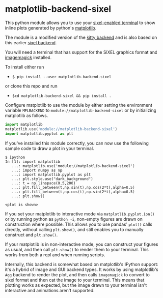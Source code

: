 # matplotlib-backend-sixel

This python module allows you to use your
[sixel-enabled terminal](https://www.arewesixelyet.com/)
to show inline plots generated by python's
[matplotlib](https://github.com/matplotlib/matplotlib).

The module is a modified version of the [kitty backend](https://github.com/jktr/matplotlib-backend-kitty) and is also based on this 
earlier [sixel backend](https://github.com/jonathf/matplotlib-sixel).

You will need a terminal that has support for the SIXEL graphics format and [imagemagick](https://imagemagick.org/index.php) installed. 

To install either run

 - `$ pip install --user matplotlib-backend-sixel`

or clone this repo and run
 - `$cd matplotlib-backend-sixel && pip install . `

Configure matplotlib to use the module by either setting the
environment variable `MPLBACKEND` to `module://matplotlib-backend-sixel`
or by initializing matplotlib as follows.

```python
import matplotlib
matplotlib.use('module://matplotlib-backend-sixel')
import matplotlib.pyplot as plt
```

If you've installed this module correctly, you can now use
the following sample code to draw a plot in your terminal.

```
$ ipython
In [1]: import matplotlib
   ...: matplotlib.use('module://matplotlib-backend-sixel')
   ...: import numpy as np
   ...: import matplotlib.pyplot as plt
   ...: plt.style.use("dark_background")
   ...: t = np.linspace(0,5,200)
   ...: plt.fill_between(t,np.sin(t),np.cos(2*t),alpha=0.5)
   ...: plt.fill_between(t,np.cos(t),np.sin(2*t),alpha=0.5)
   ...: plt.show()

<plot is shown>
```

If you set your matplotlib to interactive mode via
`matplotlib.pyplot.ion()` or by running python as
`python -i`, non-empty figures are drawn on construction
where possible. This allows you to use pandas' `plot()`
calls directly, without calling `plt.show()`, and still
enables you to manually construct and `plt.show()`.

If your matplotlib is in non-interactive mode,
you can construct your figures as usual, and then call
`plt.show()` to render them to your terminal. This
works from both a repl and when running scripts.

Internally, this backend is somewhat based on matplotlib's
IPython support: it's a hybrid of image and GUI backend types.
It works by using matplotlib's `Agg` backend to render the
plot, and then calls `imagemagick` to convert to sixel format 
and then cat the image to your terminal. This means that plotting works as
expected, but the image drawn to your terminal isn't
interactive and animations aren't supported.
